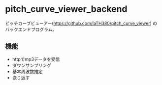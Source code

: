 # pitch_curve_viewer_backend

ピッチカーブビューアー(https://github.com/laTH380/pitch_curve_viewer) のバックエンドプログラム。

## 機能
- httpでmp3データを受信
- ダウンサンプリング
- 基本周波数推定
- 送り返す
